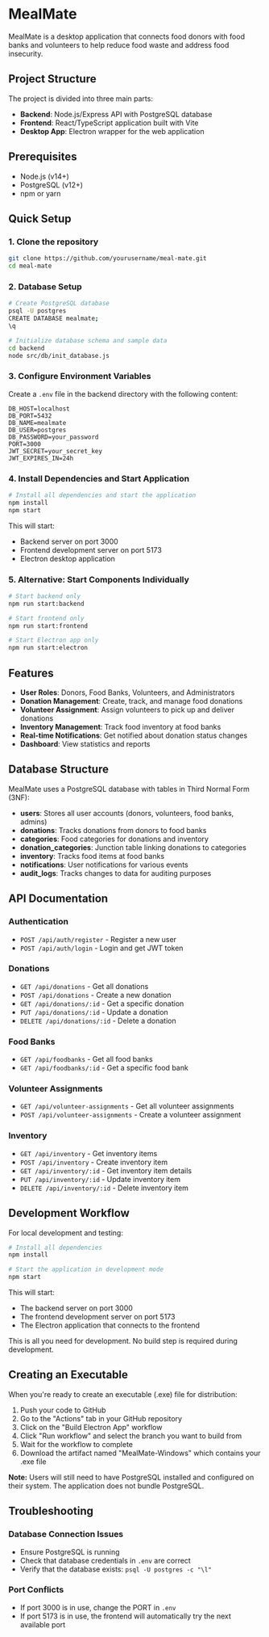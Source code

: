 # MealMate

MealMate is a desktop application that connects food donors with food banks and volunteers to help reduce food waste and address food insecurity.

## Project Structure

The project is divided into three main parts:

- **Backend**: Node.js/Express API with PostgreSQL database
- **Frontend**: React/TypeScript application built with Vite
- **Desktop App**: Electron wrapper for the web application

## Prerequisites

- Node.js (v14+)
- PostgreSQL (v12+)
- npm or yarn

## Quick Setup

### 1. Clone the repository

```bash
git clone https://github.com/yourusername/meal-mate.git
cd meal-mate
```

### 2. Database Setup

```bash
# Create PostgreSQL database
psql -U postgres
CREATE DATABASE mealmate;
\q

# Initialize database schema and sample data
cd backend
node src/db/init_database.js
```

### 3. Configure Environment Variables

Create a `.env` file in the backend directory with the following content:

```
DB_HOST=localhost
DB_PORT=5432
DB_NAME=mealmate
DB_USER=postgres
DB_PASSWORD=your_password
PORT=3000
JWT_SECRET=your_secret_key
JWT_EXPIRES_IN=24h
```

### 4. Install Dependencies and Start Application

```bash
# Install all dependencies and start the application
npm install
npm start
```

This will start:
- Backend server on port 3000
- Frontend development server on port 5173
- Electron desktop application

### 5. Alternative: Start Components Individually

```bash
# Start backend only
npm run start:backend

# Start frontend only
npm run start:frontend

# Start Electron app only
npm run start:electron
```

## Features

- **User Roles**: Donors, Food Banks, Volunteers, and Administrators
- **Donation Management**: Create, track, and manage food donations
- **Volunteer Assignment**: Assign volunteers to pick up and deliver donations
- **Inventory Management**: Track food inventory at food banks
- **Real-time Notifications**: Get notified about donation status changes
- **Dashboard**: View statistics and reports

## Database Structure

MealMate uses a PostgreSQL database with tables in Third Normal Form (3NF):

- **users**: Stores all user accounts (donors, volunteers, food banks, admins)
- **donations**: Tracks donations from donors to food banks
- **categories**: Food categories for donations and inventory
- **donation_categories**: Junction table linking donations to categories
- **inventory**: Tracks food items at food banks
- **notifications**: User notifications for various events
- **audit_logs**: Tracks changes to data for auditing purposes

## API Documentation

### Authentication

- `POST /api/auth/register` - Register a new user
- `POST /api/auth/login` - Login and get JWT token

### Donations

- `GET /api/donations` - Get all donations
- `POST /api/donations` - Create a new donation
- `GET /api/donations/:id` - Get a specific donation
- `PUT /api/donations/:id` - Update a donation
- `DELETE /api/donations/:id` - Delete a donation

### Food Banks

- `GET /api/foodbanks` - Get all food banks
- `GET /api/foodbanks/:id` - Get a specific food bank

### Volunteer Assignments

- `GET /api/volunteer-assignments` - Get all volunteer assignments
- `POST /api/volunteer-assignments` - Create a volunteer assignment

### Inventory

- `GET /api/inventory` - Get inventory items
- `POST /api/inventory` - Create inventory item
- `GET /api/inventory/:id` - Get inventory item details
- `PUT /api/inventory/:id` - Update inventory item
- `DELETE /api/inventory/:id` - Delete inventory item

## Development Workflow

For local development and testing:

```bash
# Install all dependencies
npm install

# Start the application in development mode
npm start
```

This will start:
- The backend server on port 3000
- The frontend development server on port 5173
- The Electron application that connects to the frontend

This is all you need for development. No build step is required during development.

## Creating an Executable

When you're ready to create an executable (.exe) file for distribution:

1. Push your code to GitHub
2. Go to the "Actions" tab in your GitHub repository
3. Click on the "Build Electron App" workflow
4. Click "Run workflow" and select the branch you want to build from
5. Wait for the workflow to complete
6. Download the artifact named "MealMate-Windows" which contains your .exe file

**Note:** Users will still need to have PostgreSQL installed and configured on their system. The application does not bundle PostgreSQL.

## Troubleshooting

### Database Connection Issues

- Ensure PostgreSQL is running
- Check that database credentials in `.env` are correct
- Verify that the database exists: `psql -U postgres -c "\l"`

### Port Conflicts

- If port 3000 is in use, change the PORT in `.env`
- If port 5173 is in use, the frontend will automatically try the next available port

